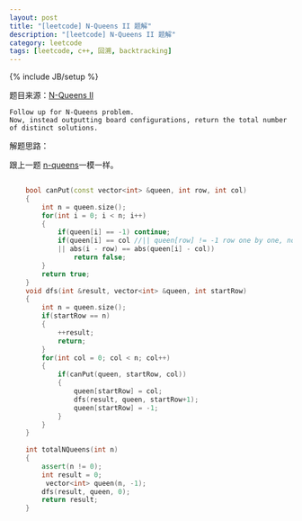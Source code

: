 ```yaml
---
layout: post
title: "[leetcode] N-Queens II 题解"
description: "[leetcode] N-Queens II 题解"
category: leetcode 
tags: [leetcode, c++, 回溯, backtracking]
---
```

{% include JB/setup %}


题目来源：[N-Queens II](https://oj.leetcode.com/problems/n-queens-ii/)

>
	Follow up for N-Queens problem.
	Now, instead outputting board configurations, return the total number of distinct solutions.

解题思路：

跟上一题 [n-queens](http://tl3shi.github.io/leetcode/n-queens.html)一模一样。

```cpp
	
	bool canPut(const vector<int> &queen, int row, int col)
    {
        int n = queen.size();
        for(int i = 0; i < n; i++)
        {
            if(queen[i] == -1) continue;
            if(queen[i] == col //|| queen[row] != -1 row one by one, no need
            || abs(i - row) == abs(queen[i] - col))
                return false;
        }
        return true;
    }
    void dfs(int &result, vector<int> &queen, int startRow)
    {
        int n = queen.size();
        if(startRow == n)
        {
            ++result;
            return;
        }
        for(int col = 0; col < n; col++)
        {
            if(canPut(queen, startRow, col))
            {
                queen[startRow] = col;
                dfs(result, queen, startRow+1);
                queen[startRow] = -1;
            }
        }
    }
    
    int totalNQueens(int n) 
    {
        assert(n != 0);
        int result = 0;
         vector<int> queen(n, -1);
        dfs(result, queen, 0);
        return result;
    }
```

 
